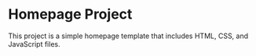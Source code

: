 # Homepage Project

This project is a simple homepage template that includes HTML, CSS, and JavaScript files. 
